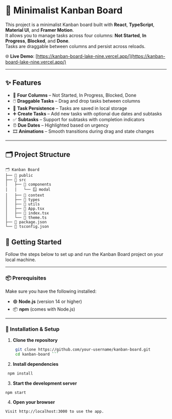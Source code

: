 # 🧩 Minimalist Kanban Board

This project is a minimalist Kanban board built with **React**, **TypeScript**, **Material UI**, and **Framer Motion**.  
It allows you to manage tasks across four columns: **Not Started**, **In Progress**, **Blocked**, and **Done**.  
Tasks are draggable between columns and persist across reloads.

🌐 **Live Demo**: [https://kanban-board-lake-nine.vercel.app/](https://kanban-board-lake-nine.vercel.app/)

---

## ✨ Features

- 🧱 **Four Columns** – Not Started, In Progress, Blocked, Done  
- 🖱️ **Draggable Tasks** – Drag and drop tasks between columns  
- 💾 **Task Persistence** – Tasks are saved in local storage  
- ➕ **Create Tasks** – Add new tasks with optional due dates and subtasks  
- ✅ **Subtasks** – Support for subtasks with completion indicators  
- ⏰ **Due Dates** – Highlighted based on urgency  
- 🎞️ **Animations** – Smooth transitions during drag and state changes  

---

## 🗂️ Project Structure

```plaintext
🗂️ Kanban Board
├── 📂 public
├── 📂 src
│   ├── 📁 components
│   │   └── 🪟 modal
│   ├── 📁 context
│   ├── 📁 types
│   ├── 📁 utils
│   ├── 📄 App.tsx
│   ├── 📄 index.tsx
│   └── 🎨 theme.ts
├── 📄 package.json
└── 📄 tsconfig.json
```

## 🚀 Getting Started

Follow the steps below to set up and run the Kanban Board project on your local machine.

---

### 📦 Prerequisites

Make sure you have the following installed:

- 🟢 **Node.js** (version 14 or higher)
- 📦 **npm** (comes with Node.js)

---

### 🔧 Installation & Setup

1. **Clone the repository**
   ```bash
    git clone https://github.com/your-username/kanban-board.git
    cd kanban-board ```

2. **Install dependencies**

 ```bash
  npm install
   ```


3. **Start the development server**
  ```bash
  npm start
  ```

4. **Open your browser**

```plaintext
Visit http://localhost:3000 to use the app.
```
